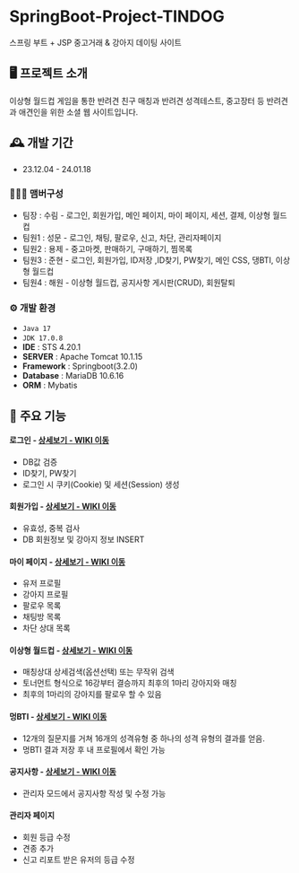 
# SpringBoot-Project-TINDOG
스프링 부트 + JSP 중고거래 & 강아지 데이팅 사이트


## 🖥️ 프로젝트 소개
이상형 월드컵 게임을 통한 반려견 친구 매칭과 반려견 성격테스트, 중고장터 등 반려견과 애견인을 위한 소셜 웹 사이트입니다.
<br>

## 🕰️ 개발 기간
* 23.12.04 - 24.01.18

### 🧑‍🤝‍🧑 맴버구성
 - 팀장  : 수림 - 로그인, 회원가입, 메인 페이지, 마이 페이지, 세션, 결제, 이상형 월드컵
 - 팀원1 : 성문 - 로그인, 채팅, 팔로우, 신고, 차단, 관리자페이지
 - 팀원2 : 용제 - 중고마켓, 판매하기, 구매하기, 찜목록
 - 팀원3 : 준현 - 로그인, 회원가입, ID저장 ,ID찾기, PW찾기, 메인 CSS, 댕BTI, 이상형 월드컵
 - 팀원4 : 해원 - 이상형 월드컵, 공지사항 게시판(CRUD), 회원탈퇴

### ⚙️ 개발 환경
- `Java 17`
- `JDK 17.0.8`
- **IDE** : STS 4.20.1
- **SERVER** : Apache Tomcat 10.1.15
- **Framework** : Springboot(3.2.0)
- **Database** : MariaDB 10.6.16
- **ORM** : Mybatis

## 📌 주요 기능
#### 로그인 - <a href="" >상세보기 - WIKI 이동</a>
- DB값 검증
- ID찾기, PW찾기
- 로그인 시 쿠키(Cookie) 및 세션(Session) 생성
  
#### 회원가입 - <a href="" >상세보기 - WIKI 이동</a>
- 유효성, 중복 검사
- DB 회원정보 및 강아지 정보 INSERT
  
#### 마이 페이지 - <a href="" >상세보기 - WIKI 이동</a>
- 유저 프로필
- 강아지 프로필
- 팔로우 목록
- 채팅방 목록
- 차단 상대 목록

#### 이상형 월드컵 - <a href="" >상세보기 - WIKI 이동</a>
- 매칭상대 상세검색(옵션선택) 또는 무작위 검색
- 토너먼트 형식으로 16강부터 결승까지 최후의 1마리 강아지와 매칭
- 최후의 1마리의 강아지를 팔로우 할 수 있음
  
####  멍BTI - <a href="" >상세보기 - WIKI 이동</a>
- 12개의 질문지를 거쳐 16개의 성격유형 중 하나의 성격 유형의 결과를 얻음. 
- 멍BTI 결과 저장 후 내 프로필에서 확인 가능

#### 공지사항 - <a href="" >상세보기 - WIKI 이동</a> 
- 관리자 모드에서 공지사항 작성 및 수정 가능

#### 관리자 페이지 
- 회원 등급 수정
- 견종 추가
- 신고 리포트 받은 유저의 등급 수정
